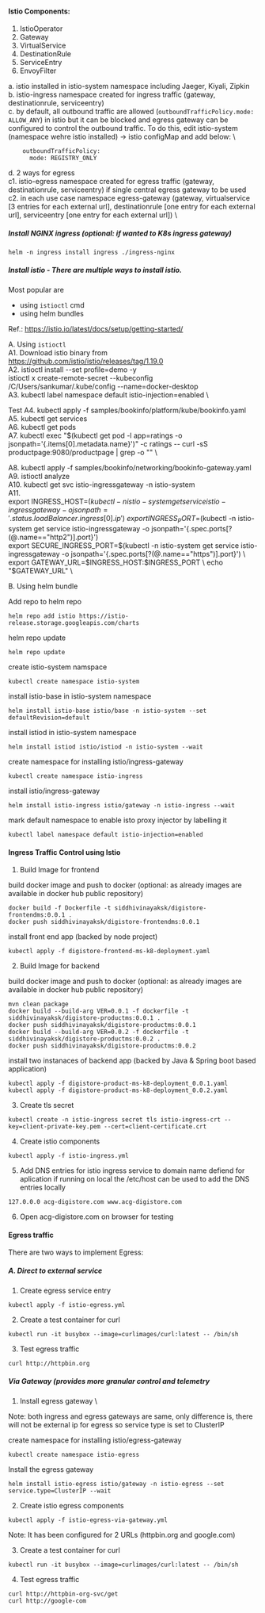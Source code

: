 #### Istio Components:
1. IstioOperator
2. Gateway
3. VirtualService
4. DestinationRule
5. ServiceEntry
6. EnvoyFilter

a. istio installed in istio-system namespace including Jaeger, Kiyali, Zipkin \
b. istio-ingress namespace created for ingress traffic (gateway, destinationrule, serviceentry) \
c. by default, all outbound traffic are allowed (`outboundTrafficPolicy.mode: ALLOW_ANY`) in istio but it can be blocked and egress gateway can be configured to control the outbound traffic. To do this, edit istio-system (namespace wehre istio installed) -> istio configMap and add below: \
```
    outboundTrafficPolicy:
      mode: REGISTRY_ONLY
```
d. 2 ways for egress \
  c1. istio-egress namespace created for egress traffic (gateway, destinationrule, serviceentry) if single central egress gateway to be used \
  c2. in each use case namespace egress-gateway (gateway, virtualservice [3 entries for each external url], destinationrule [one entry for each external url], serviceentry [one entry for each external url]) \



##### Install NGINX ingress (optional: if wanted to K8s ingress gateway)

```
helm -n ingress install ingress ./ingress-nginx
```

##### Install istio - There are multiple ways to install istio. 

Most popular are 
 - using `istioctl` cmd
 - using helm bundles

Ref.: https://istio.io/latest/docs/setup/getting-started/

A. Using `istioctl` \
A1. Download istio binary from https://github.com/istio/istio/releases/tag/1.19.0 \
A2. istioctl install --set profile=demo -y \
istioctl x create-remote-secret --kubeconfig /C/Users/sankumar/.kube/config --name=docker-desktop \
A3. kubectl label namespace default istio-injection=enabled \

Test
A4. kubectl apply -f samples/bookinfo/platform/kube/bookinfo.yaml \
A5. kubectl get services \
A6. kubectl get pods \
A7. kubectl exec "$(kubectl get pod -l app=ratings -o jsonpath='{.items[0].metadata.name}')" -c ratings -- curl -sS productpage:9080/productpage | grep -o "<title>.*</title>" \


A8. kubectl apply -f samples/bookinfo/networking/bookinfo-gateway.yaml \
A9. istioctl analyze \
A10. kubectl get svc istio-ingressgateway -n istio-system \
A11.  \
export INGRESS_HOST=$(kubectl -n istio-system get service istio-ingressgateway -o jsonpath='{.status.loadBalancer.ingress[0].ip}') \
export INGRESS_PORT=$(kubectl -n istio-system get service istio-ingressgateway -o jsonpath='{.spec.ports[?(@.name=="http2")].port}') \
export SECURE_INGRESS_PORT=$(kubectl -n istio-system get service istio-ingressgateway -o jsonpath='{.spec.ports[?(@.name=="https")].port}') \
export GATEWAY_URL=$INGRESS_HOST:$INGRESS_PORT \
echo "$GATEWAY_URL" \


B. Using helm bundle

Add repo to helm repo
```
helm repo add istio https://istio-release.storage.googleapis.com/charts
```

helm repo update
```
helm repo update
```

create istio-system namspace
```
kubectl create namespace istio-system
```

install istio-base in istio-system namespace
```
helm install istio-base istio/base -n istio-system --set defaultRevision=default
```

install istiod in istio-system namespace
```
helm install istiod istio/istiod -n istio-system --wait
```

create namespace for installing istio/ingress-gateway
```
kubectl create namespace istio-ingress
```

install istio/ingress-gateway
```
helm install istio-ingress istio/gateway -n istio-ingress --wait
```

mark default namespace to enable isto proxy injector by labelling it

```
kubectl label namespace default istio-injection=enabled
```



#### Ingress Traffic Control using Istio

1. Build Image for frontend

build docker image and push to docker (optional: as already images are available in docker hub public repository)
```
docker build -f Dockerfile -t siddhivinayaksk/digistore-frontendms:0.0.1 .
docker push siddhivinayaksk/digistore-frontendms:0.0.1
```

install front end app (backed by node project)
```
kubectl apply -f digistore-frontend-ms-k8-deployment.yaml
```

2. Build Image for backend

build docker image and push to docker (optional: as already images are available in docker hub public repository)
```
mvn clean package
docker build --build-arg VER=0.0.1 -f dockerfile -t siddhivinayaksk/digistore-productms:0.0.1 .
docker push siddhivinayaksk/digistore-productms:0.0.1
docker build --build-arg VER=0.0.2 -f dockerfile -t siddhivinayaksk/digistore-productms:0.0.2 .
docker push siddhivinayaksk/digistore-productms:0.0.2
```

install two instanaces of backend app (backed by Java & Spring boot based application)
```
kubectl apply -f digistore-product-ms-k8-deployment_0.0.1.yaml
kubectl apply -f digistore-product-ms-k8-deployment_0.0.2.yaml
```

3. Create tls secret
```
kubectl create -n istio-ingress secret tls istio-ingress-crt --key=client-private-key.pem --cert=client-certificate.crt
```

4. Create istio components
```
kubectl apply -f istio-ingress.yml
```

5. Add DNS entries for istio ingress service to domain name defiend for aplication
if running on local the /etc/host can be used to add the DNS entries locally
```
127.0.0.0 acg-digistore.com www.acg-digistore.com
```

6. Open acg-digistore.com on browser for testing


#### Egress traffic
There are two ways to implement Egress:
##### A. Direct to external service

1. Create egress service entry

```
kubectl apply -f istio-egress.yml
```

2. Create a test container for curl

```
kubectl run -it busybox --image=curlimages/curl:latest -- /bin/sh
```

3. Test egress traffic

```
curl http://httpbin.org
```


##### Via Gateway (provides more granular control and telemetry

1. Install egress gateway \

Note: both ingress and egress gateways are same, only difference is, there will not be external ip for egress so service type is set to ClusterIP

create namespace for installing istio/egress-gateway

```
kubectl create namespace istio-egress
```

Install the egress gateway
```
helm install istio-egress istio/gateway -n istio-egress --set service.type=ClusterIP --wait
```

2. Create istio egress components

```
kubectl apply -f istio-egress-via-gateway.yml
```
Note: It has been configured for 2 URLs (httpbin.org and google.com)

3. Create a test container for curl

```
kubectl run -it busybox --image=curlimages/curl:latest -- /bin/sh
```

4. Test egress traffic

```
curl http://httpbin-org-svc/get
curl http://google-com
```

